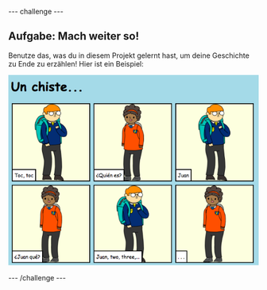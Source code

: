 --- challenge ---
## Aufgabe: Mach weiter so! 
Benutze das, was du in diesem Projekt gelernt hast, um deine Geschichte zu Ende zu erzählen! Hier ist ein Beispiel:

![screenshot](images/story-final.png)

--- /challenge ---
